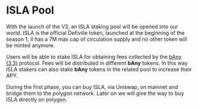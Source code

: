 # ISLA Pool

With the launch of the V3, an ISLA staking pool will be opened into our world. ISLA is the official Defiville token, launched at the beginning of the season 1, it has a 7M max cap of circulation supply and no other token will be minted anymore.

Users will be able to stake ISLA for obtaining fees collected by the [bAny (3,3)](bany.md) protocol. Fees will be distributed in different **bAny** tokens. In this way ISLA stakers can also stake **bAny** tokens in the related pool to increase their APY.

During the first phase, you can buy ISLA, via Uniswap, on mainnet and bridge them to the polygon network. Later on we will give the way to buy ISLA directly on polygon.

